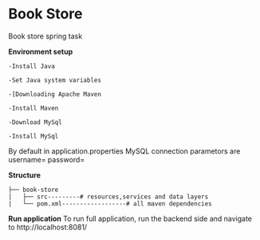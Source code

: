 # Book Store
Book store spring task

**Environment setup**

    -Install Java

    -Set Java system variables

    -[Downloading Apache Maven

    -Install Maven

    -Download MySql

    -Install MySql

By default in application.properties MySQL connection parametors are username= password=

**Structure**


    ├── book-store
    |   ├── src---------# resources,services and data layers
    |   └── pom.xml------------------# all maven dependencies

**Run application**
To run full application, run the backend side and navigate to http://localhost:8081/


